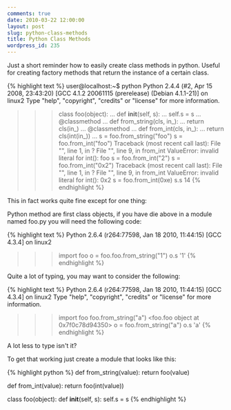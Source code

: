 ```yaml
---
comments: true
date: 2010-03-22 12:00:00
layout: post
slug: python-class-methods
title: Python Class Methods
wordpress_id: 235
---
```



Just a short reminder how to easily create class methods in python. Useful for creating factory methods that return the instance of a certain class.

{% highlight text %}
user@localhost:~$ python
Python 2.4.4 (#2, Apr 15 2008, 23:43:20)
[GCC 4.1.2 20061115 (prerelease) (Debian 4.1.1-21)] on linux2
Type "help", "copyright", "credits" or "license" for more information.

>>> class foo(object):
...     def __init__(self, s):
...             self.s = s
...     @classmethod
...     def from_string(cls, in_):
...             return cls(in_)
...     @classmethod
...     def from_int(cls, in_):
...             return cls(int(in_))
...
>>> s = foo.from_string("foo")
>>> s = foo.from_int("foo")
Traceback (most recent call last):
File "", line 1, in ?
File "", line 9, in from_int
ValueError: invalid literal for int(): foo
>>> s = foo.from_int("2")
>>> s = foo.from_int("0x2")
Traceback (most recent call last):
File "", line 1, in ?
File "", line 9, in from_int
ValueError: invalid literal for int(): 0x2
>>> s = foo.from_int(0xe)
>>> s.s
14
{% endhighlight %}


This in fact works quite fine except for one thing:

Python method are first class objects, if you have die above in a module named foo.py you will need the following code:

{% highlight text %}
Python 2.6.4 (r264:77598, Jan 18 2010, 11:44:15)
[GCC 4.3.4] on linux2
>>> import foo
>>> o = foo.foo.from_string("1")
>>> o.s
'1'
{% endhighlight %}


Quite a lot of typing, you may want to consider the following:

{% highlight text %}
Python 2.6.4 (r264:77598, Jan 18 2010, 11:44:15)
[GCC 4.3.4] on linux2
Type "help", "copyright", "credits" or "license" for more information.
>>> import foo
>>> foo.from_string("a")
<foo.foo object at 0x7f0c78d94350>
>>> o = foo.from_string("a")
>>> o.s
'a'
{% endhighlight %}


A lot less to type isn't it?

To get that working just create a module that looks like this:

{% highlight python %}
def from_string(value):
    return foo(value)

def from_int(value):
    return foo(int(value))

class foo(object):
    def __init__(self, s):
            self.s = s
{% endhighlight %}
